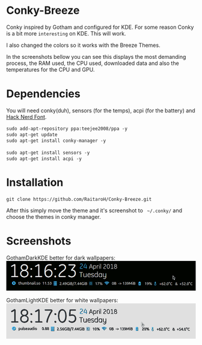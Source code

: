 # Conky-Breeze
Conky inspired by Gotham and configured for KDE. For some reason Conky is a bit more `interesting` on KDE. This will work.

I also changed the colors so it works with the Breeze Themes.

In the screenshots bellow you can see this displays the most demanding process, the RAM used, the CPU used, downloaded data and also the temperatures for the CPU and GPU.

# Dependencies
You will need conky(duh), sensors (for the temps), acpi (for the battery) and [Hack Nerd Font](https://github.com/ryanoasis/nerd-fonts/tree/master/patched-fonts/Hack).

```
sudo add-apt-repository ppa:teejee2008/ppa -y
sudo apt-get update
sudo apt-get install conky-manager -y

sudo apt-get install sensors -y
sudo apt-get install acpi -y
```

# Installation
```
git clone https://github.com/RaitaroH/Conky-Breeze.git
```
After this simply move the theme and it's screenshot to ` ~/.conky/` and choose the themes in conky manager.


# Screenshots
GothamDarkKDE better for dark wallpapers:
![alt-tag](https://raw.githubusercontent.com/RaitaroH/Conky-Breeze/master/GothamKDE/GothamDarkKDE.png)

GothamLightKDE better for white wallpapers:
![alt-tag](https://raw.githubusercontent.com/RaitaroH/Conky-Breeze/master/GothamKDE/GothamLightKDE.png)
